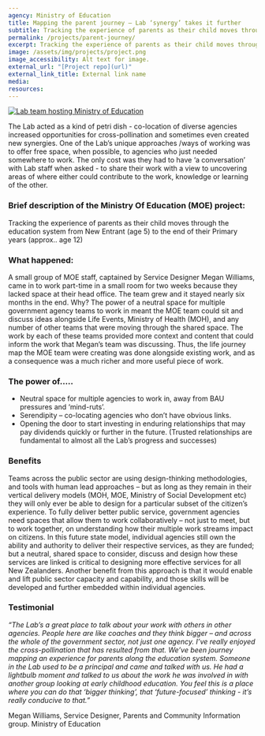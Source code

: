 ```yaml
---
agency: Ministry of Education
title: Mapping the parent journey – Lab ‘synergy’ takes it further
subtitle: Tracking the experience of parents as their child moves through the education system
permalink: /projects/parent-journey/
excerpt: Tracking the experience of parents as their child moves through the education system
image: /assets/img/projects/project.png
image_accessibility: Alt text for image.
external_url: "[Project repo](url)"
external_link_title: External link name
media:
resources:
---
```


[![Lab team hosting Ministry of Education](/staging-site/assets/img/projects/parent-journey2.png)](/staging-site/assets/img/projects/parent-journey2.png)

The Lab acted as a kind of petri dish - co-location of diverse agencies increased opportunities for cross-pollination and sometimes even created new synergies.
One of the Lab’s unique approaches /ways of working was to offer free space, when possible, to agencies who just needed somewhere to work. The only cost was they had to have ‘a conversation’ with Lab staff when asked  - to share their work with a view to uncovering areas of where either could contribute to the work, knowledge or learning of the other.

### Brief description of the Ministry Of Education (MOE) project:

Tracking the experience of parents as their child moves through the education system from New Entrant (age 5) to the end of their Primary years (approx.. age 12)

### What happened:

A small group of MOE staff, captained by Service Designer Megan Williams, came in to work part-time in a small room for two weeks because they lacked space at their head office. The team grew and it stayed nearly six months in the end.
Why? The power of a neutral space for multiple government agency teams to work in meant the MOE team could sit and discuss ideas alongside Life Events, Ministry of Health (MOH), and any number of other teams that were moving through  the shared space.
The work by each of these teams provided more context and content that could inform the work that Megan’s team was discussing. Thus, the life journey map the MOE team were creating was done alongside existing work, and as a consequence was a much richer and more useful piece of work.

### The power of…..

* Neutral space for multiple agencies to work in, away from BAU pressures and ‘mind-ruts’.
* Serendipity – co-locating agencies who don’t have obvious links.
* Opening the door to start investing in enduring relationships that may pay dividends quickly or further in the future. (Trusted relationships are fundamental to almost all the Lab’s progress and successes)

### Benefits

Teams across the public sector are using design-thinking methodologies, and tools with human lead approaches – but as long as they remain in their vertical delivery models (MOH, MOE, Ministry of Social Development etc) they will only ever be able to design for a particular subset of the citizen’s experience. To fully deliver better public service, government agencies need spaces that allow them to work collaboratively – not just to meet, but to work together, on understanding how their multiple work streams impact on citizens.
In this future state model, individual agencies still own the ability and authority to deliver their respective services, as they are funded; but a neutral, shared space to consider, discuss and design how these services are linked is critical to designing more effective services for all New Zealanders.
Another benefit from this approach is that it would enable and lift public sector capacity and capability, and those skills will be developed and further embedded within individual agencies.

### Testimonial

*“The Lab’s a great place to talk about your work with others in other agencies. People here are like coaches and they think bigger – and across the whole of the government sector, not just one agency. I’ve really enjoyed the cross-pollination that has resulted from that. We’ve been journey mapping an experience for parents along the education system.
Someone in the Lab used to be a principal and came and talked with us. He had a lightbulb moment and talked to us about the work he was involved in with another group looking at early childhood education. You feel this is a place where you can do that ‘bigger thinking’, that ‘future-focused’ thinking - it’s really conducive to that.”*

Megan Williams, Service Designer, Parents and Community Information group. Ministry of Education

